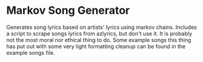 # Markov Song Generator
Generates song lyrics based on artists' lyrics using markov chains. Includes a script to scrape songs lyrics from azlyrics, but don't use it. It is probably not the most moral nor ethical thing to do. Some example songs this thing has put out with some very light formatting cleanup can be found in the example songs file.
